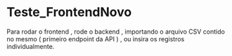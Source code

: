 # Teste_FrontendNovo

Para rodar o frontend , rode o backend , importando o arquivo CSV contido no mesmo ( primeiro endpoint da API ) , ou insira os registros individualmente.
